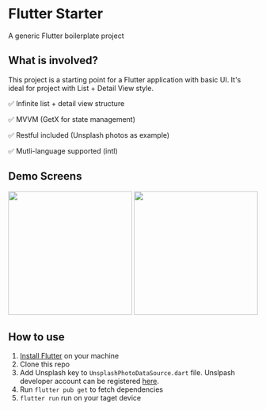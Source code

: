 # Flutter Starter

A generic Flutter boilerplate project

## What is involved?

This project is a starting point for a Flutter application with basic UI. It's ideal for project with List + Detail View style.

✅ Infinite list + detail view structure

✅ MVVM (GetX for state management)

✅ Restful included (Unsplash photos as example)

✅ Mutli-language supported (intl) 

## Demo Screens
<img src="https://user-images.githubusercontent.com/12621848/220580984-63bf7486-8b61-4e87-82e3-2313593a19c3.png" width="250"/> <img src="https://user-images.githubusercontent.com/12621848/220581006-68fe76a4-cdac-4437-9451-bdacc134b324.png" width="250"/>

## How to use
1. [Install Flutter](https://docs.flutter.dev/get-started/install) on your machine 
2. Clone this repo
3. Add Unsplash key to `UnsplashPhotoDataSource.dart` file. Unslpash developer account can be registered [here](https://unsplash.com/developers).
4. Run `flutter pub get` to fetch dependencies
5. `flutter run` run on your taget device
